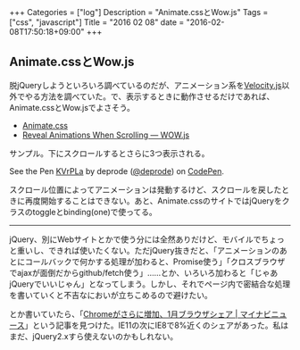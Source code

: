 +++
Categories = ["log"]
Description = "Animate.cssとWow.js"
Tags = ["css", "javascript"]
Title = "2016 02 08"
date = "2016-02-08T17:50:18+09:00"
+++

## Animate.cssとWow.js
脱jQueryしようといろいろ調べているのだが、アニメーション系を[Velocity.js](http://julian.com/research/velocity/)以外でやる方法を調べていた。で、表示するときに動作させるだけであれば、Animate.cssとWow.jsでよさそう。

* [Animate.css](https://daneden.github.io/animate.css/)
* [Reveal Animations When Scrolling — WOW.js](http://mynameismatthieu.com/WOW/)

サンプル。下にスクロールするとさらに3つ表示される。

<p data-height="268" data-theme-id="0" data-slug-hash="KVrPLa" data-default-tab="result" data-user="deprode" class='codepen'>See the Pen <a href='http://codepen.io/deprode/pen/KVrPLa/'>KVrPLa</a> by deprode (<a href='http://codepen.io/deprode'>@deprode</a>) on <a href='http://codepen.io'>CodePen</a>.</p>
<script async src="//assets.codepen.io/assets/embed/ei.js"></script>

スクロール位置によってアニメーションは発動するけど、スクロールを戻したときに再度開始することはできない。あと、Animate.cssのサイトではjQueryをクラスのtoggleとbinding(one)で使ってる。

----

jQuery、別にWebサイトとかで使う分には全然ありだけど、モバイルでちょっと重いし、できれば使いたくない。ただjQuery抜きだと、「アニメーションのあとにコールバックで何かする処理が加わると、Promise使う」「クロスブラウザでajaxが面倒だからgithub/fetch使う」……とか、いろいろ加わると「じゃあjQueryでいいじゃん」となってしまう。しかし、それでページ内で密結合な処理を書いていくと不吉なにおいが立ちこめるので避けたい。

とか書いていたら、「[Chromeがさらに増加、1月ブラウザシェア | マイナビニュース](http://news.mynavi.jp/news/2016/02/02/137/)」という記事を見つけた。IE11の次にIE8で8%近くのシェアがあった。私はまだ、jQuery2.xすら使えないのかもしれない。